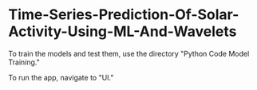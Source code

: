 # Time-Series-Prediction-Of-Solar-Activity-Using-ML-And-Wavelets

To train the models and test them, use the directory "Python Code Model Training."

To run the app, navigate to "UI."
